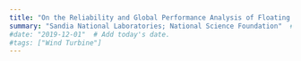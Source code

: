 ```yaml
---
title: "On the Reliability and Global Performance Analysis of Floating Offshore Wind Turbines"  # Add a page title.
summary: "Sandia National Laboratories; National Science Foundation"  # Add a page description.
#date: "2019-12-01"  # Add today's date.
#tags: ["Wind Turbine"]
---
```


